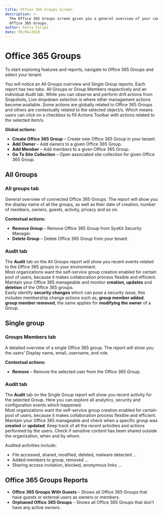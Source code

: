 ```yaml
---
title: Office 365 Groups Screen
description: >-
  The Office 365 Groups screen gives you a general overview of your connected
  Office 365 Groups.
author: Petra Filipi
date: 05/04/2018
---
```


# Office 365 Groups

To start exploring features and reports, navigate to Office 365 Groups and select your tenant.

You will notice an All Groups overview and Single Group reports. Each report has two tabs. All Groups or Group Members respectively and an individual Audit tab. While you can observe and perform drill actions from Snapshots, Live dropdown selection is where other management actions become available. Some actions are globally related to Office 365 Groups and others are contextually related to the selected object/s. Which means users can click on a checkbox to fill Actions Toolbar with actions related to the selected item/s.

**Global actions:**

* **Create Office 365 Group** – Create new Office 365 Group in your tenant.
* **Add Owner** – Add owners to a given Office 365 Group.
* **Add Member** – Add members to a given Office 365 Group.
* **Go To Site Collection** – Open associated site collection for given Office 365 Group.

## All Groups

### All groups tab

General overview of connected Office 365 Groups. The report will show you the display name of all the groups, as well as their date of creation, number of members, owners, guests, activity, privacy and so on.

**Contextual actions:**

* **Remove Group** – Remove Office 365 Group from SysKit Security Manager.
* **Delete Group** – Delete Office 365 Group from your tenant.

### Audit tab

The **Audit** tab on the All Groups report will show you recent events related to the Office 365 groups in your environment.  
Most organizations want the self-service group creation enabled for certain pool of users, because it makes collaboration process flexible and efficient. Maintain your Office 365 manageable and monitor **creation, updates** and **deletion** of the Office 365 groups.  
Easily identify **security changes** which can pose a security issue, this includes membership change actions such as, **group member added**, **group member removed**, the same applies for **modifying the owner** of a Group.

## Single group

### Groups Members tab

A detailed overview of a single Office 365 group. The report will show you the users' Display name, email, username, and role.

**Contextual actions:**

* **Remove** – Remove the selected user from the Office 365 Group.

### Audit tab

The **Audit** tab on the Single Group report will show you recent activity for the selected Group. Here you can explore all analytics, security and configuration events which happened.  
Most organizations want the self-service group creation enabled for certain pool of users, because it makes collaboration process flexible and efficient. Maintain your Office 365 manageable and check when a specific group was **created** or **updated**. Keep track of all the recent activities and actions performed by the users. Check if sensitive content has been shared outside the organization, when and by whom.

Audited activities include:

* File accessed, shared, modified, deleted, malware detected …
* Added members to group, removed …
* Sharing access invitation, blocked, anonymous links …

## Office 365 Groups Reports

* **Office 365 Groups With Guests** – Shows all Office 365 Groups that have guests or external users as owners or members.
* **Orphaned Office 365 Groups** – Shows all Office 365 Groups that don't have any active owners.

